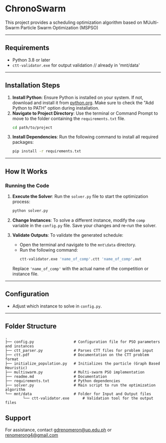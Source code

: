 # **ChronoSwarm**

This project provides a scheduling optimization algorithm based on MUulti-Swarm Particle Swarm Optimization (MSPSO)

---


## **Requirements**
- Python 3.8 or later
- `ctt-validator.exe` for output validation // already in 'mnt/data'

---

## **Installation Steps**
1. **Install Python**: Ensure Python is installed on your system. If not, download and install it from [python.org](https://www.python.org/). Make sure to check the "Add Python to PATH" option during installation.
2. **Navigate to Project Directory**: Use the terminal or Command Prompt to move to the folder containing the `requirements.txt` file.  
   ```bash
   cd path/to/project
   ```
3. **Install Dependencies**: Run the following command to install all required packages:
   ```bash
   pip install -r requirements.txt
   ```

---

## **How It Works**

### **Running the Code**
1. **Execute the Solver**:
   Run the `solver.py` file to start the optimization process:
   ```bash
   python solver.py
   ```

2. **Change Instances**:
   To solve a different instance, modify the `comp` variable in the `config.py` file. Save your changes and re-run the solver.

3. **Validate Outputs**:
   To validate the generated schedule:
   - Open the terminal and navigate to the `mnt\data` directory.
   - Run the following command:
     ```bash
     ctt-validator.exe 'name_of_comp'.ctt 'name_of_comp'.out
     ```
   Replace `'name_of_comp'` with the actual name of the competition or instance file.

---

## **Configuration**
- Adjust which instance to solve in `config.py`.

---

## **Folder Structure**
```plaintext
.
├── config.py                  # Configuration file for PSO parameters and instances
├── ctt_parser.py              # Parses CTT files for problem input
├── ctt.pdf                    # Documentation on the CTT problem format
├── initialize_population.py   # Initializes the particle (Graph Based Heuristic)
├── multiswarm.py              # Multi-swarm PSO implementation
├── readme.md                  # Documentation
├── requirements.txt           # Python dependencies
├── solver.py                  # Main script to run the optimization algorithm
└── mnt/data                   # Folder for Input and Output files
    	└── ctt-validator.exe      # Validation tool for the output files
```

## **Support**
For assistance, contact gdrenomeron@up.edu.ph or renomerong4@gmail.com

